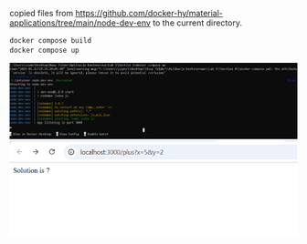 copied files from https://github.com/docker-hy/material-applications/tree/main/node-dev-env to the current directory.  

```sh
docker compose build
docker compose up
```

![alt text](image.png)  
![alt text](image-1.png)
